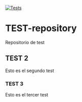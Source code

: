 [![Tests](https://github.com/dipc-cc/techdoc)](https://github.com/dipc-cc/techdoc)

# TEST-repository
Repositorio de test

## TEST 2
Esto es el segundo test

### TEST 3
Esto es el tercer test

